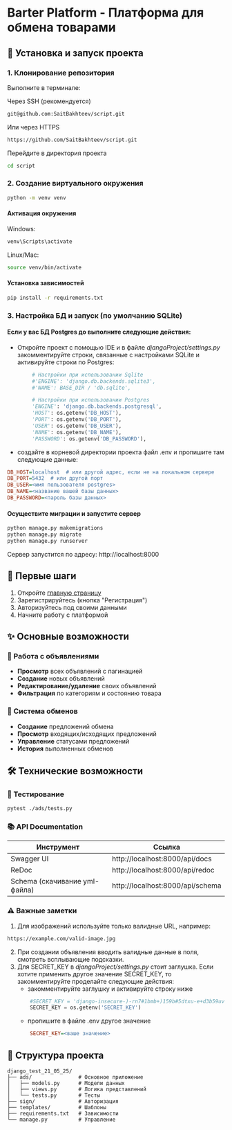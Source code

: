 # Barter Platform - Платформа для обмена товарами

## 🚀 Установка и запуск проекта

### 1. Клонирование репозитория
Выполните в терминале:

Через SSH (рекомендуется)
```bash
git@github.com:SaitBakhteev/script.git
```
Или через HTTPS
```bash
https://github.com/SaitBakhteev/script.git
```
Перейдите в директория проекта
```bash
cd script
```

### 2. Создание виртуального окружения

```bash
python -m venv venv
```

#### Активация окружения
Windows:
```bash
venv\Scripts\activate
```
Linux/Mac:
```bash
source venv/bin/activate
```
#### Установка зависимостей
```bash
pip install -r requirements.txt
```

### 3. Настройка БД и запуск (по умолчанию SQLite)

#### Если у вас БД Postgres до выполните следующие действия:
- Откройте проект с помощью IDE и в файле <i>djangoProject/settings.py</i> закомментируйте строки, связанные с настройками SQLite и активируйте строки по Postgres:
 
```python
        # Настройки при использовании Sqlite
        #'ENGINE': 'django.db.backends.sqlite3',
        #'NAME': BASE_DIR / 'db.sqlite',

        # Настройки при использовании Postgres
        'ENGINE': 'django.db.backends.postgresql',
        'HOST': os.getenv('DB_HOST'),
        'PORT': os.getenv('DB_PORT'),
        'USER': os.getenv('DB_USER'),
        'NAME': os.getenv('DB_NAME'),
        'PASSWORD': os.getenv('DB_PASSWORD'),
```
- создайте в корневой директории проекта файл .env и пропишите там следующие данные:

```ini
DB_HOST=localhost  # или другой адрес, если не на локальном сервере
DB_PORT=5432  # или другой порт
DB_USER=<имя пользователя postgres>
DB_NAME=<название вашей базы данных>
DB_PASSWORD=<пароль базы данных>
``` 

#### Осуществите миграции и запустите сервер
```bash
python manage.py makemigrations
python manage.py migrate
python manage.py runserver
```
Сервер запустится по адресу: http://localhost:8000<br>

## 🔐 Первые шаги
1. Откройте <a href="http://localhost:8000/ads/">главную страницу</a>
2. Зарегистрируйтесь (кнопка "Регистрация")
3. Авторизуйтесь под своими данными
4. Начните работу с платформой

## ✨ Основные возможности
### 📢 Работа с объявлениями
- <b>Просмотр</b> всех объявлений с пагинацией
- <b>Создание</b> новых объявлений
- <b>Редактирование/удаление</b> своих объявлений
- <b>Фильтрация</b> по категориям и состоянию товара

### 🔄 Система обменов
- <b>Создание</b> предложений обмена
- <b>Просмотр</b> входящих/исходящих предложений
- <b>Управление</b> статусами предложений
- <b>История</b> выполненных обменов

## 🛠 Технические возможности
### 🧪 Тестирование
```bash
pytest ./ads/tests.py
```

### 📚 API Documentation
| <b>Инструмент</b>	             | <b>Ссылка</b>
|--------------------------------|--------------
| Swagger UI	                    | http://localhost:8000/api/docs
| ReDoc	                         | http://localhost:8000/api/redoc
| Schema (скачивание yml-файла)	 | http://localhost:8000/api/schema

### ⚠️ Важные заметки
1. Для изображений используйте только валидные URL, например:
```bash
https://example.com/valid-image.jpg
```
2. При создании объявления вводить валидные данные в поля, смотреть всплывающие подсказки.
3. Для SECRET_KEY в <i>djangoProject/settings.py</i> стоит заглушка. Если хотите применить 
другое значение SECRET_KEY, то закомментируйте проделайте следующие действия:
   - закомментируйте заглушку и активируйте строку ниже
    ```python
        #SECRET_KEY = 'django-insecure-)-rn7#1bmb+)159b#5dtxu-e+d3b59uvdu5*=^)*#@&6b)vh74'
        SECRET_KEY = os.getenv('SECRET_KEY')
    ```
   - пропишите в файле .env другое значение 
    ```ini
        SECRET_KEY=<ваше значение>        
    ```

 
## 📂 Структура проекта

```
django_test_21_05_25/
├── ads/               # Основное приложение
│   ├── models.py      # Модели данных
│   ├── views.py       # Логика представлений
│   └── tests.py       # Тесты
├── sign/              # Авторизация
├── templates/         # Шаблоны
├── requirements.txt   # Зависимости
└── manage.py          # Управление
```
